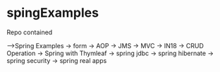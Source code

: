 # spingExamples

Repo contained

-->Spring Examples
        -> form
        -> AOP
        -> JMS
        -> MVC
        -> IN18
        -> CRUD Operation
        -> Spring with Thymleaf
        -> spring jdbc
        -> spring hibernate
        -> spring security
        -> spring real apps
